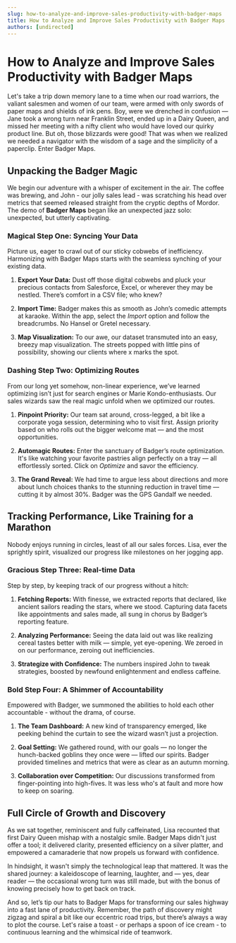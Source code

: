```yaml
---
slug: how-to-analyze-and-improve-sales-productivity-with-badger-maps
title: How to Analyze and Improve Sales Productivity with Badger Maps
authors: [undirected]
---
```



# How to Analyze and Improve Sales Productivity with Badger Maps

Let's take a trip down memory lane to a time when our road warriors, the valiant salesmen and women of our team, were armed with only swords of paper maps and shields of ink pens. Boy, were we drenched in confusion — Jane took a wrong turn near Franklin Street, ended up in a Dairy Queen, and missed her meeting with a nifty client who would have loved our quirky product line. But oh, those blizzards were good! That was when we realized we needed a navigator with the wisdom of a sage and the simplicity of a paperclip. Enter Badger Maps.

## Unpacking the Badger Magic

We begin our adventure with a whisper of excitement in the air. The coffee was brewing, and John - our jolly sales lead - was scratching his head over metrics that seemed released straight from the cryptic depths of Mordor. The demo of **Badger Maps** began like an unexpected jazz solo: unexpected, but utterly captivating.

### Magical Step One: Syncing Your Data

Picture us, eager to crawl out of our sticky cobwebs of inefficiency. Harmonizing with Badger Maps starts with the seamless synching of your existing data.  

1. **Export Your Data:** Dust off those digital cobwebs and pluck your precious contacts from Salesforce, Excel, or wherever they may be nestled. There’s comfort in a CSV file; who knew?
   
2. **Import Time:** Badger makes this as smooth as John’s comedic attempts at karaoke. Within the app, select the *Import* option and follow the breadcrumbs. No Hansel or Gretel necessary.

3. **Map Visualization:** To our awe, our dataset transmuted into an easy, breezy map visualization. The streets popped with little pins of possibility, showing our clients where x marks the spot.

### Dashing Step Two: Optimizing Routes

From our long yet somehow, non-linear experience, we’ve learned optimizing isn’t just for search engines or Marie Kondo-enthusiasts. Our sales wizards saw the real magic unfold when we optimized our routes.

1. **Pinpoint Priority:** Our team sat around, cross-legged, a bit like a corporate yoga session, determining who to visit first. Assign priority based on who rolls out the bigger welcome mat — and the most opportunities.

2. **Automagic Routes:** Enter the sanctuary of Badger’s route optimization. It's like watching your favorite pastries align perfectly on a tray — all effortlessly sorted. Click on *Optimize* and savor the efficiency.

3. **The Grand Reveal:** We had time to argue less about directions and more about lunch choices thanks to the stunning reduction in travel time — cutting it by almost 30%. Badger was the GPS Gandalf we needed.

## Tracking Performance, Like Training for a Marathon

Nobody enjoys running in circles, least of all our sales forces. Lisa, ever the sprightly spirit, visualized our progress like milestones on her jogging app.

### Gracious Step Three: Real-time Data

Step by step, by keeping track of our progress without a hitch:

1. **Fetching Reports:** With finesse, we extracted reports that declared, like ancient sailors reading the stars, where we stood. Capturing data facets like appointments and sales made, all sung in chorus by Badger’s reporting feature.

2. **Analyzing Performance:** Seeing the data laid out was like realizing cereal tastes better with milk — simple, yet eye-opening. We zeroed in on our performance, zeroing out inefficiencies.

3. **Strategize with Confidence:** The numbers inspired John to tweak strategies, boosted by newfound enlightenment and endless caffeine.

### Bold Step Four: A Shimmer of Accountability

Empowered with Badger, we summoned the abilities to hold each other accountable - without the drama, of course.

1. **The Team Dashboard:** A new kind of transparency emerged, like peeking behind the curtain to see the wizard wasn’t just a projection.

2. **Goal Setting:** We gathered round, with our goals — no longer the hunch-backed goblins they once were — lifted our spirits. Badger provided timelines and metrics that were as clear as an autumn morning.

3. **Collaboration over Competition:** Our discussions transformed from finger-pointing into high-fives. It was less who's at fault and more how to keep on soaring.

## Full Circle of Growth and Discovery

As we sat together, reminiscent and fully caffeinated, Lisa recounted that first Dairy Queen mishap with a nostalgic smile. Badger Maps didn't just offer a tool; it delivered clarity, presented efficiency on a silver platter, and empowered a camaraderie that now propels us forward with confidence.

In hindsight, it wasn't simply the technological leap that mattered. It was the shared journey: a kaleidoscope of learning, laughter, and — yes, dear reader — the occasional wrong turn was still made, but with the bonus of knowing precisely how to get back on track.

And so, let’s tip our hats to Badger Maps for transforming our sales highway into a fast lane of productivity. Remember, the path of discovery might zigzag and spiral a bit like our eccentric road trips, but there’s always a way to plot the course. Let's raise a toast - or perhaps a spoon of ice cream - to continuous learning and the whimsical ride of teamwork.